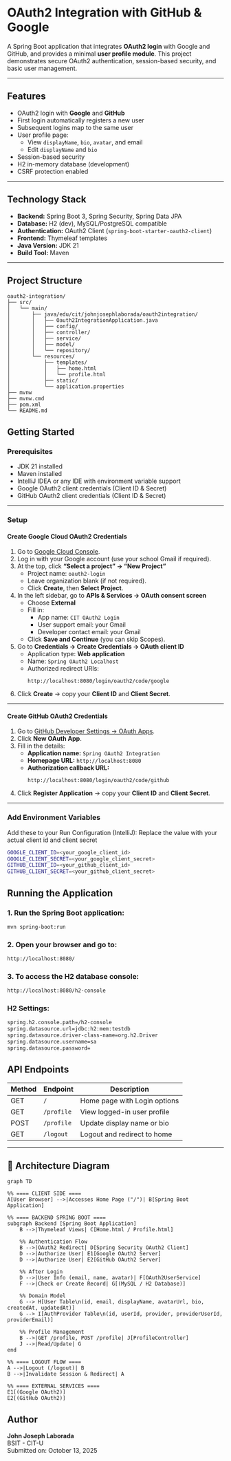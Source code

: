 # OAuth2 Integration with GitHub & Google

A Spring Boot application that integrates **OAuth2 login** with Google and GitHub, and provides a minimal **user profile module**. This project demonstrates secure OAuth2 authentication, session-based security, and basic user management.

---

## Features

- OAuth2 login with **Google** and **GitHub**
- First login automatically registers a new user
- Subsequent logins map to the same user
- User profile page:
    - View `displayName`, `bio`, `avatar`, and email
    - Edit `displayName` and `bio`
- Session-based security
- H2 in-memory database (development)
- CSRF protection enabled

---

## Technology Stack

- **Backend:** Spring Boot 3, Spring Security, Spring Data JPA
- **Database:** H2 (dev), MySQL/PostgreSQL compatible
- **Authentication:** OAuth2 Client (`spring-boot-starter-oauth2-client`)
- **Frontend:** Thymeleaf templates
- **Java Version:** JDK 21
- **Build Tool:** Maven

---

## Project Structure
```
oauth2-integration/
├── src/
│   └── main/
│       ├── java/edu/cit/johnjosephlaborada/oauth2integration/
│       │   ├── Oauth2IntegrationApplication.java
│       │   ├── config/
│       │   ├── controller/
│       │   ├── service/
│       │   ├── model/
│       │   └── repository/
│       └── resources/
│           ├── templates/
│           │   ├── home.html
│           │   └── profile.html
│           ├── static/
│           └── application.properties
├── mvnw
├── mvnw.cmd
├── pom.xml
└── README.md
```

## Getting Started

### Prerequisites

- JDK 21 installed
- Maven installed
- IntelliJ IDEA or any IDE with environment variable support
- Google OAuth2 client credentials (Client ID & Secret)
- GitHub OAuth2 client credentials (Client ID & Secret)

---

### Setup

#### Create Google Cloud OAuth2 Credentials

1. Go to [Google Cloud Console](https://console.cloud.google.com/).
2. Log in with your Google account (use your school Gmail if required).
3. At the top, click **“Select a project” → “New Project”**
    - Project name: `oauth2-login`
    - Leave organization blank (if not required).
    - Click **Create**, then **Select Project**.
4. In the left sidebar, go to **APIs & Services → OAuth consent screen**
    - Choose **External**
    - Fill in:
        - App name: `CIT OAuth2 Login`
        - User support email: your Gmail
        - Developer contact email: your Gmail
    - Click **Save and Continue** (you can skip Scopes).
5. Go to **Credentials → Create Credentials → OAuth client ID**
    - Application type: **Web application**
    - Name: `Spring OAuth2 Localhost`
    - Authorized redirect URIs:
      ```
      http://localhost:8080/login/oauth2/code/google
      ```
6. Click **Create** → copy your **Client ID** and **Client Secret**.

---

#### Create GitHub OAuth2 Credentials

1. Go to [GitHub Developer Settings → OAuth Apps](https://github.com/settings/developers).
2. Click **New OAuth App**.
3. Fill in the details:
    - **Application name:** `Spring OAuth2 Integration`
    - **Homepage URL:** `http://localhost:8080`
    - **Authorization callback URL:**
      ```
      http://localhost:8080/login/oauth2/code/github
      ```
4. Click **Register Application** → copy your **Client ID** and **Client Secret**.

---

### Add Environment Variables

Add these to your Run Configuration (IntelliJ): Replace the value with your actual client id and client secret

```bash
GOOGLE_CLIENT_ID=<your_google_client_id>
GOOGLE_CLIENT_SECRET=<your_google_client_secret>
GITHUB_CLIENT_ID=<your_github_client_id>
GITHUB_CLIENT_SECRET=<your_github_client_secret>
```

## Running the Application

### 1. Run the Spring Boot application:
```bash
mvn spring-boot:run
```

### 2. Open your browser and go to:
```bash
http://localhost:8080/
```

### 3. To access the H2 database console:
```bash
http://localhost:8080/h2-console
```

### H2 Settings:
```bash
spring.h2.console.path=/h2-console
spring.datasource.url=jdbc:h2:mem:testdb
spring.datasource.driver-class-name=org.h2.Driver
spring.datasource.username=sa
spring.datasource.password=
```

## API Endpoints
| Method | Endpoint   | Description                           |
|---------|-------------|---------------------------------------|
| GET     | `/`         | Home page with Login options          |
| GET     | `/profile`  | View logged-in user profile           |
| POST    | `/profile`  | Update display name or bio            |
| GET     | `/logout`   | Logout and redirect to home           |

---

## 🧩 Architecture Diagram

```mermaid
graph TD

%% ==== CLIENT SIDE ====
A[User Browser] -->|Accesses Home Page ("/")| B[Spring Boot Application]

%% ==== BACKEND SPRING BOOT ====
subgraph Backend [Spring Boot Application]
    B -->|Thymeleaf Views| C[Home.html / Profile.html]

    %% Authentication Flow
    B -->|OAuth2 Redirect| D[Spring Security OAuth2 Client]
    D -->|Authorize User| E1[Google OAuth2 Server]
    D -->|Authorize User| E2[GitHub OAuth2 Server]
    
    %% After Login
    D -->|User Info (email, name, avatar)| F[OAuth2UserService]
    F -->|Check or Create Record| G[(MySQL / H2 Database)]
    
    %% Domain Model
    G --> H[User Table\n(id, email, displayName, avatarUrl, bio, createdAt, updatedAt)]
    G --> I[AuthProvider Table\n(id, userId, provider, providerUserId, providerEmail)]
    
    %% Profile Management
    B -->|GET /profile, POST /profile| J[ProfileController]
    J -->|Read/Update| G
end

%% ==== LOGOUT FLOW ====
A -->|Logout (/logout)| B
B -->|Invalidate Session & Redirect| A

%% ==== EXTERNAL SERVICES ====
E1[(Google OAuth2)]
E2[(GitHub OAuth2)]
```




## Author

**John Joseph Laborada**  
BSIT - CIT-U  
Submitted on: October 13, 2025


